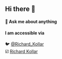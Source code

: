 ## Hi there 👋
#### 💬 Ask me about anything

#### I am accessible via
:bird: [@Richard_Kollar](https://twitter.com/richard_kollar)  
:ballot_box_with_check: [ Richard Kollar](https://www.linkedin.com/in/richard-koll%C3%A1r-704267132/)

<!--
**Shawoll/Shawoll** is a ✨ _special_ ✨ repository because its `README.md` (this file) appears on your GitHub profile.

Here are some ideas to get you started:

- 🔭 I’m currently working on ...
- 🌱 I’m currently learning ...
- 👯 I’m looking to collaborate on ...
- 🤔 I’m looking for help with ...
- 💬 Ask me about ...
- 📫 How to reach me: ...
- 😄 Pronouns: ...
- ⚡ Fun fact: ...
-->
